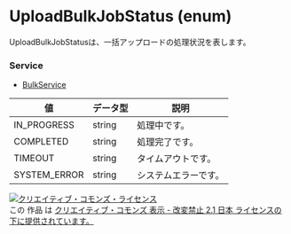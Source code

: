 # UploadBulkJobStatus (enum)
UploadBulkJobStatusは、一括アップロードの処理状況を表します。
### Service
+ [BulkService](../services/BulkService.md)

| 値 | データ型 | 説明 | 
|---|---|---|
| IN_PROGRESS| string| 処理中です。 |
| COMPLETED| string| 処理完了です。 |
| TIMEOUT| string| タイムアウトです。 |
| SYSTEM_ERROR| string| システムエラーです。 |
<a rel="license" href="http://creativecommons.org/licenses/by-nd/2.1/jp/"><img alt="クリエイティブ・コモンズ・ライセンス" style="border-width:0" src="https://i.creativecommons.org/l/by-nd/2.1/jp/88x31.png" /></a><br />この 作品 は <a rel="license" href="http://creativecommons.org/licenses/by-nd/2.1/jp/">クリエイティブ・コモンズ 表示 - 改変禁止 2.1 日本 ライセンスの下に提供されています。</a>
